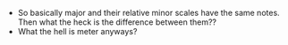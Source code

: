 - So basically major and their relative minor scales have the same notes. Then what the heck is the difference between them??
- What the hell is meter anyways?